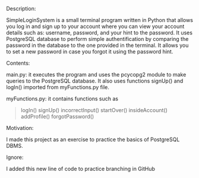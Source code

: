 Description:

SimpleLoginSystem is a small terminal program written in Python that allows you log in and sign up
to your account where you can view your account details such as: username, password, and your hint to the password.
It uses PostgreSQL database to perform simple authentification by comparing the password in the database to the one
provided in the terminal. It allows you to set a new password in case you forgot it using the password hint.

Contents:

main.py: it executes the program and uses the pcycopg2 module to make queries to the PostgreSQL database.
It also uses functions signUp() and logIn() imported from myFunctions.py file.

myFunctions.py: it contains functions such as
> logIn()
> signUp()
> incorrectInput()
> startOver()
> insideAccount()
> addProfile()
> forgotPassword()

Motivation:

I made this project as an exercise to practice the basics of PostgreSQL DBMS.

Ignore:

I added this new line of code to practice branching in GitHub